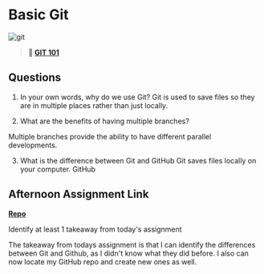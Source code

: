 # Basic Git

![git](https://git-scm.com/images/branching-illustration@2x.png)

> **📖 [GIT 101](https://codeworksacademy.com/fs-student-guide/resources/wk1/01-GIT)**

## Questions

1. In your own words, why do we use Git?
Git is used to save files so they are in multiple places rather than just locally.

2. What are the benefits of having multiple branches?

Multiple branches provide the ability to have different parallel developments. 

3. What is the difference between Git and GitHub
Git saves files locally on your computer. GitHub 

## Afternoon Assignment Link

**[Repo](https://github.com/owennwoodward/fs-journal)**

Identify at least 1 takeaway from today's assignment

The takeaway from todays assignment is that I can identify the differences between Git and Github, as I didn't know what
they did before. I also can now locate my GitHub repo and create new ones as well.
